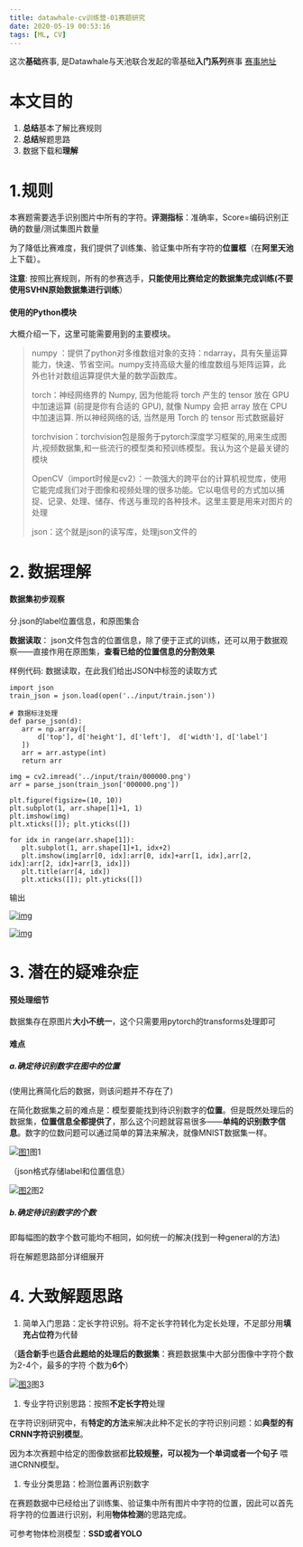 ```yaml
---
title: datawhale-cv训练营-01赛题研究
date: 2020-05-19 00:53:16
tags: [ML, CV]
---
```


这次**基础**赛事, 是Datawhale与天池联合发起的零基础**入门系列**赛事 [赛事地址](https://tianchi.aliyun.com/competition/entrance/531795/introduction)

# 本文目的

1. **总结**基本了解比赛规则
2. **总结**解题思路
3. 数据下载和**理解**

# 1.规则

本赛题需要选手识别图片中所有的字符。**评测指标**：准确率，Score=编码识别正确的数量/测试集图片数量

为了降低比赛难度，我们提供了训练集、验证集中所有字符的**位置框**（在**阿里天池**上下载）。

**注意**: 按照比赛规则，所有的参赛选手，**只能使用比赛给定的数据集完成训练(不要使用SVHN原始数据集进行训练**）

#### 使用的Python模块

大概介绍一下，这里可能需要用到的主要模块。

> numpy ：提供了python对多维数组对象的支持：ndarray，具有矢量运算能力，快速、节省空间。numpy支持高级大量的维度数组与矩阵运算，此外也针对数组运算提供大量的数学函数库。
>
> torch：神经网络界的 Numpy, 因为他能将 torch 产生的 tensor 放在 GPU 中加速运算 (前提是你有合适的 GPU), 就像 Numpy 会把 array 放在 CPU 中加速运算. 所以神经网络的话, 当然是用 Torch 的 tensor 形式数据最好
>
> torchvision：torchvision包是服务于pytorch深度学习框架的,用来生成图片,视频数据集,和一些流行的模型类和预训练模型。我认为这个是最关键的模块
>
> OpenCV（import时候是cv2）：一款强大的跨平台的计算机视觉库，使用它能完成我们对于图像和视频处理的很多功能。它以电信号的方式加以捕捉、记录、处理、储存、传送与重现的各种技术。这里主要是用来对图片的处理
>
> json：这个就是json的读写库，处理json文件的

# 2. 数据理解

#### 数据集初步观察

分.json的label位置信息，和原图集合

**数据读取**： json文件包含的位置信息，除了便于正式的训练，还可以用于数据观察——直接作用在原图集，**查看已给的位置信息的分割效果**

样例代码: 数据读取，在此我们给出JSON中标签的读取方式

```
import json
train_json = json.load(open('../input/train.json'))

# 数据标注处理
def parse_json(d):
   arr = np.array([
       d['top'], d['height'], d['left'],  d['width'], d['label']
   ])
   arr = arr.astype(int)
   return arr

img = cv2.imread('../input/train/000000.png')
arr = parse_json(train_json['000000.png'])

plt.figure(figsize=(10, 10))
plt.subplot(1, arr.shape[1]+1, 1)
plt.imshow(img)
plt.xticks([]); plt.yticks([])

for idx in range(arr.shape[1]):
   plt.subplot(1, arr.shape[1]+1, idx+2)
   plt.imshow(img[arr[0, idx]:arr[0, idx]+arr[1, idx],arr[2, idx]:arr[2, idx]+arr[3, idx]])
   plt.title(arr[4, idx])
   plt.xticks([]); plt.yticks([])
```

输出

[![img](https://tva1.sinaimg.cn/large/007S8ZIlgy1gez59nbvuij30z30u0gtm.jpg)](https://tva1.sinaimg.cn/large/007S8ZIlgy1gez59nbvuij30z30u0gtm.jpg)

[![img](https://tva1.sinaimg.cn/large/007S8ZIlgy1gez5ab60sij30yw0oaqc0.jpg)](https://tva1.sinaimg.cn/large/007S8ZIlgy1gez5ab60sij30yw0oaqc0.jpg)

# 3. 潜在的疑难杂症

#### 预处理细节

数据集存在原图片**大小不统一**，这个只需要用pytorch的transforms处理即可

#### 难点

##### a.确定待识别数字在图中的位置

(使用比赛简化后的数据，则该问题并不存在了)

在简化数据集之前的难点是：模型要能找到待识别数字的**位置**。但是既然处理后的数据集，**位置信息全都提供了**，那么这个问题就容易很多——**单纯的识别数字信息**。数字的位数问题可以通过简单的算法来解决，就像MNIST数据集一样。

[![图1](https://crazy-winds.github.io/images/cv1/0-1.png)](https://crazy-winds.github.io/images/cv1/0-1.png)图1

（json格式存储label和位置信息）

[![图2](https://crazy-winds.github.io/images/cv1/0-2.png)](https://crazy-winds.github.io/images/cv1/0-2.png)图2

##### b.确定待识别数字的个数

即每幅图的数字个数可能均不相同，如何统一的解决(找到一种general的方法)

将在解题思路部分详细展开



# 4. 大致解题思路

1. 简单入门思路：定长字符识别。将不定长字符转化为定长处理，不足部分用**填充占位符**为代替

（**适合新手**也**适合此题给的处理后的数据集**：赛题数据集中大部分图像中字符个数为2-4个，最多的字符 个数为**6个**）

[![图3](https://crazy-winds.github.io/images/cv1/0-3.png)](https://crazy-winds.github.io/images/cv1/0-3.png)图3

1. 专业字符识别思路：按照**不定长字符**处理

在字符识别研究中，有**特定的方法**来解决此种不定长的字符识别问题：如**典型的有CRNN字符识别模型**。

因为本次赛题中给定的图像数据都**比较规整，可以视为一个单词或者一个句子** 喂进CRNN模型。

1. 专业分类思路：检测位置再识别数字

在赛题数据中已经给出了训练集、验证集中所有图片中字符的位置，因此可以首先将字符的位置进行识别，利用**物体检测**的思路完成。

可参考物体检测模型：**SSD或者YOLO**